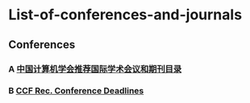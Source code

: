 # List-of-conferences-and-journals


## Conferences

### A [中国计算机学会推荐国际学术会议和期刊目录](https://ccf.atom.im/)


### B [CCF Rec. Conference Deadlines](https://ccfddl.github.io/)




